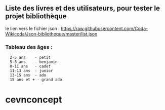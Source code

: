 ## Liste des livres et des utilisateurs, pour tester le projet bibliothèque
le lien vers le fichier json : https://raw.githubusercontent.com/Coda-Wikicoda/Json-bibliotheque/master/list.json

### Tableau des âges :
      2-5 ans 	 - petit
      5-8 ans 	 - benjamin
      8-11 ans 	 - cadet
      11-13 ans  - junior
      13-15 ans  - ado
      15 ans et + -	grand ado
# cevnconcept
